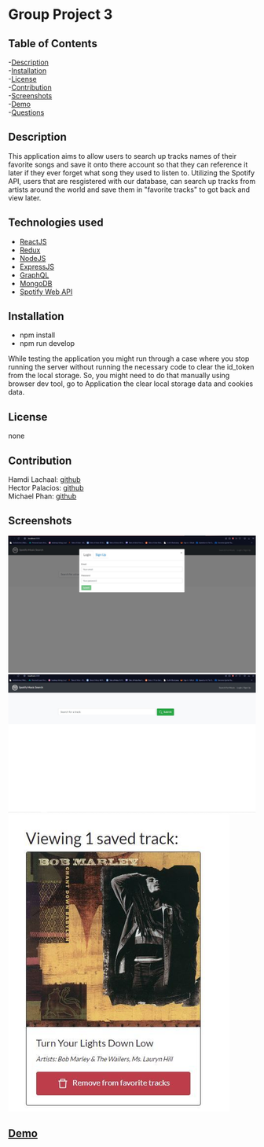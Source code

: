 # Group Project 3

## Table of Contents
-[Description](#description)<br/>
-[Installation](#installation)<br/>
-[License](#license)<br/>
-[Contribution](#contribution)<br/>
-[Screenshots](#screenshots)<br/>
-[Demo](#demo)<br/>
-[Questions](#questions)<br/>
    
## Description    

This application aims to allow users to search up tracks names of their favorite songs and save it onto there account so that they can reference it later if they ever forget what song they used to listen to. Utilizing the Spotify API, users that are resgistered with our database, can search up tracks from artists around the world and save them in "favorite tracks" to got back and view later. 

## Technologies used
- [ReactJS](https://reactjs.org/docs/getting-started.html)
- [Redux](https://redux.js.org/introduction/getting-started)
- [NodeJS](https://nodejs.org/en/docs/)
- [ExpressJS](https://expressjs.com/en/starter/basic-routing.html)
- [GraphQL](https://graphql.org/learn/schema/)
- [MongoDB](https://www.mongodb.com/)
- [Spotify Web API](https://developer.spotify.com/documentation/web-api/reference/)

## Installation
- npm install
- npm run develop

While testing the application you might run through a case where you stop running the server without running the necessary code to clear the id_token from the local storage. So, you might need to do that manually using browser dev tool, go to Application the clear local storage data and cookies data.

## License
none
    
## Contribution
Hamdi Lachaal: [github](https://github.com/hlachaal)<br/>
Hector Palacios: [github](https://github.com/Paquito81)<br/>
Michael Phan: [github](https://github.com/michaelphan35)<br/>

## Screenshots
![Login Prompt](./media/login_prompt.jpg?raw=true "Login prompt Screenshot")
![App on ttartup](./media/web_on_startup.jpg?raw=true "App on startup")
![Image of song being saved on favorites](./media/Capture1.JPG?raw=true "Song saved")

## [Demo](https://group-project-spotify.herokuapp.com/)

